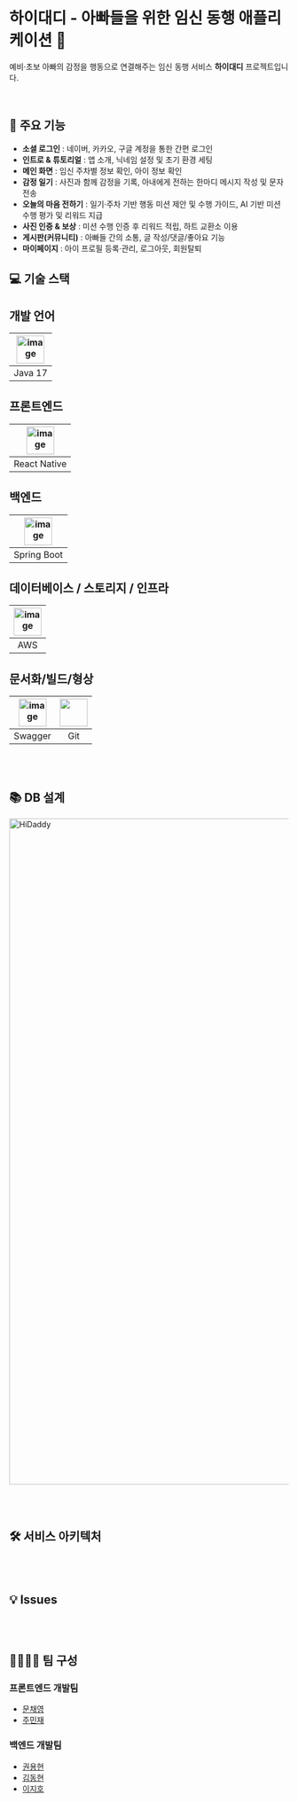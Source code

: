 # 하이대디 - 아빠들을 위한 임신 동행 애플리케이션 💛

예비·초보 아빠의 감정을 행동으로 연결해주는 임신 동행 서비스 **하이대디** 프로젝트입니다.  

<br />

## 🚀 주요 기능 

- **소셜 로그인** : 네이버, 카카오, 구글 계정을 통한 간편 로그인  
- **인트로 & 튜토리얼** : 앱 소개, 닉네임 설정 및 초기 환경 세팅  
- **메인 화면** : 임신 주차별 정보 확인, 아이 정보 확인
- **감정 일기** : 사진과 함께 감정을 기록, 아내에게 전하는 한마디 메시지 작성 및 문자 전송 
- **오늘의 마음 전하기** : 일기·주차 기반 행동 미션 제안 및 수행 가이드, AI 기반 미션 수행 평가 및 리워드 지급
- **사진 인증 & 보상** : 미션 수행 인증 후 리워드 적립, 하트 교환소 이용  
- **게시판(커뮤니티)** : 아빠들 간의 소통, 글 작성/댓글/좋아요 기능  
- **마이페이지** : 아이 프로필 등록·관리, 로그아웃, 회원탈퇴  

## 💻 기술 스택
## 개발 언어
|<img height="50" alt="image" src="https://github.com/user-attachments/assets/d5f0d32b-b61c-49e5-b9ac-3d7d2ead3b72" />|
|:---:|
|Java 17|

## 프론트엔드
|<img height="50" alt="image" src="https://github.com/user-attachments/assets/c1eabb4c-4945-41a8-ad6a-c1c1bef72bdb" />|
|:---:|
|React Native|

## 백엔드
|<img height="50" alt="image" src="https://github.com/user-attachments/assets/86bdc410-6973-44f9-92ab-67f9fbac47ea" />|
|:---:|
|Spring Boot|

## 데이터베이스 / 스토리지 / 인프라
|<img height="50" alt="image" src="https://github.com/user-attachments/assets/ce75c84d-853e-4766-b6d8-37bc420eb794" />|
|:---:|
|AWS|

## 문서화/빌드/형상
|<img width="50" alt="image" src="https://github.com/user-attachments/assets/a78ad684-2177-4264-babb-c45b3acf033b" />|<img src="https://user-images.githubusercontent.com/53690235/233397733-4aebe3b5-2433-43ba-84a2-4aebb7bf0551.png" width="50" />|
|:---:|:---:|
|Swagger|Git|

<br /><br />

## 📚 DB 설계
<img width="2140" height="1202" alt="HiDaddy" src="https://github.com/user-attachments/assets/7cfa6f28-8342-4916-964a-13aba85ab65b" />

<br /><br />

## 🛠️ 서비스 아키텍처
<br /><br />
## 💡 Issues
<br /><br />

## 👨‍💻👩‍💻 팀 구성 

### 프론트엔드 개발팀

- [문채영](https://github.com/mcy0325)
- [주민재](https://github.com/Juminjae) 

### 백엔드 개발팀

- [권용현](https://github.com/yyoonngg)
- [김동현](https://github.com/dh1180)
- [이지호](https://github.com/asfslaf)

